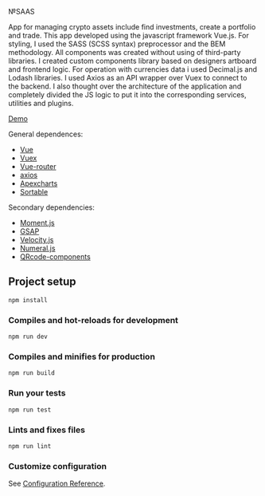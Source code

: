 №SAAS

App for managing crypto assets include find investments, create a portfolio and trade. This app developed using the javascript framework Vue.js. For styling, I used the SASS (SCSS syntax) preprocessor and the BEM methodology. All components was created without using of third-party libraries. I created custom components library based on designers artboard and frontend logic. For operation with currencies data i used Decimal.js and Lodash libraries. I used Axios as an API wrapper over Vuex to connect to the backend. I also thought over the architecture of the application and completely divided the JS logic to put it into the corresponding services, utilities and plugins.

[Demo](https://a1exalexander.github.io/saas)

General dependences:
+ [Vue](https://vuejs.org/)
+ [Vuex](https://vuex.vuejs.org)
+ [Vue-router](https://router.vuejs.org)
+ [axios](https://github.com/axios/axios)
+ [Apexcharts](https://apexcharts.com)
+ [Sortable](https://github.com/SortableJS/Sortable)

Secondary dependencies:
+ [Moment.js](https://momentjs.com)
+ [GSAP](https://greensock.com/gsap)
+ [Velocity.js](http://velocityjs.org/)
+ [Numeral.js](http://numeraljs.com/)
+ [QRcode-components](https://gerardreches.github.io/vue-qrcode-component/)


## Project setup
```
npm install
```

### Compiles and hot-reloads for development
```
npm run dev
```

### Compiles and minifies for production
```
npm run build
```

### Run your tests
```
npm run test
```

### Lints and fixes files
```
npm run lint
```

### Customize configuration
See [Configuration Reference](https://cli.vuejs.org/config/).
